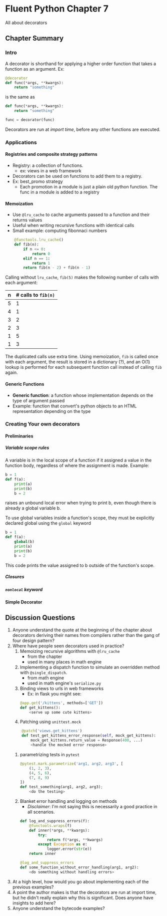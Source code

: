 # Fluent Python Chapter 7
All about decorators
## Chapter Summary
### Intro
A decorator is shorthand for applying a higher order function that takes a function as an argument.
Ex: 
```python
@decorator
def func(*args, **kwargs):
    return "something"
```

is the same as 

```python
def func(*args, **kwargs):
    return "something"

func = decorator(func)
```
Decorators are run at *import time*, before any other functions are executed.
### Applications
#### Registries and composite strategy patterns
- Registry: a collection of functions.
    - ex: views in a web framework
- Decorators can be used on functions to add them to a registry.
- Ex: best_promo strategy
    - Each promotion in a module is just a plain old python function. The func in a module is added to a registry
#### Memoization
- Use `@lru_cache` to cache arguments passed to a function and their returns values
- Useful when writing recursive functions with identical calls
- Small example: computing fibonnaci numbers
```python
    @functools.lru_cache()
    def fib(n):
        if n <= 0:
            return 0
        elif n == 1:
            return 1
        return fib(n - 2) + fib(n - 1)
```
Calling without `lru_cache`, `fib(5)` makes the following number of calls with each argument:

| n | # calls to `fib(n)` |
|---|---------------------|
| 5 | 1                   |
| 4 | 1                   |
| 3 | 2                   |
| 2 | 3                   |
| 1 | 5                   |
| 1 | 3                   |

The duplicated calls use extra time. Using memoization, `fib` is called once with each argument, the result is stored in a dictionary (?), and an O(1) lookup is performed for each subsequent function call instead of calling `fib` again.

#### Generic Functions
- **Generic function**: a function whose implementation depends on the type of argument passed
- Example: function that convert's python objects to an HTML representation depending on the type

### Creating Your own decorators
#### Preliminaries
##### Variable scope rules
A variable is in the local scope of a function if it assigned a value in the function body, regardless of where the assignment is made. Example:

```python
b = 1
def f(a):
    print(a)
    print(b)
    b = 2
```

raises an unbound local error when trying to print b, even though there is already a global variable b.

To use global variables inside a function's scope, they must be explicitly declared global using the `global` keyword

```python
b = 1
def f(a):
    global(b)
    print(a)
    print(b)
    b = 2
```

This code prints the value assigned to b outside of the function's scope. 
##### Closures
##### `nonlocal` keyword
#### Simple Decorator



## Discussion Questions
1. Anyone understand the quote at the beginning of the chapter about decorators deriving their names from compilers rather than the gang of four design pattern?
1. Where have people seen decorators used in practice?
    1. Memoizing recursive algorithms with `@lru_cache`
        - from the chapter
        - used in many places in math engine
    1. Implementing a dispatch function to simulate an overridden method with `@single_dispatch`. 
        - from math engine
        - used in math engine's `serialize.py`
    1. Binding views to urls in web frameworks
        - Ex: in flask you might see:
        ```python
        @app.get('/kittens', methods=['GET'])
        def get_kittens():
            <serve up some cute kittens>
        ```
    1. Patching using `unittest.mock`
    ```python
        @patch('views.get_kittens')
        def test_get_kittens_error_response(self, mock_get_kittens):
            mock_get_kittens.return_value = Response(400, ...)
            <handle the mocked error response>
    ```
    1. parametrizing tests in `pytest`
        ```python
        @pytest.mark.parametrize('arg1, arg2, arg3', [
            (1, 2, 3),
            (4, 5, 6), 
            (7, 8, 9)
        ])
        def test_something(arg1, arg2, arg3);
            <do the testing>
        ```
    1. Blanket error handling and logging on methods
        - *Disclaimer*: I'm not saying this is necessarily a good practice in all scenarios. 
        ```python
        def log_and_suppress_errors(f):
            @functools.wraps(f)
            def inner(*args, **kwargs):
                try:
                    return f(*args, **kwargs)
                except Exception as e:
                    logger.error(str(e))
            return inner

        @log_and_suppress_errors
        def some_function_without_error_handling(arg1, arg2):
            <do something without handling errors>
        ```
1. At a high level, how would you go about implementing each of the previous examples?
1. A point the author makes is that the decorators are run at import time, but he didn't really explain why this is significant. Does anyone have insights to add here?
1. Anyone understand the bytecode examples?